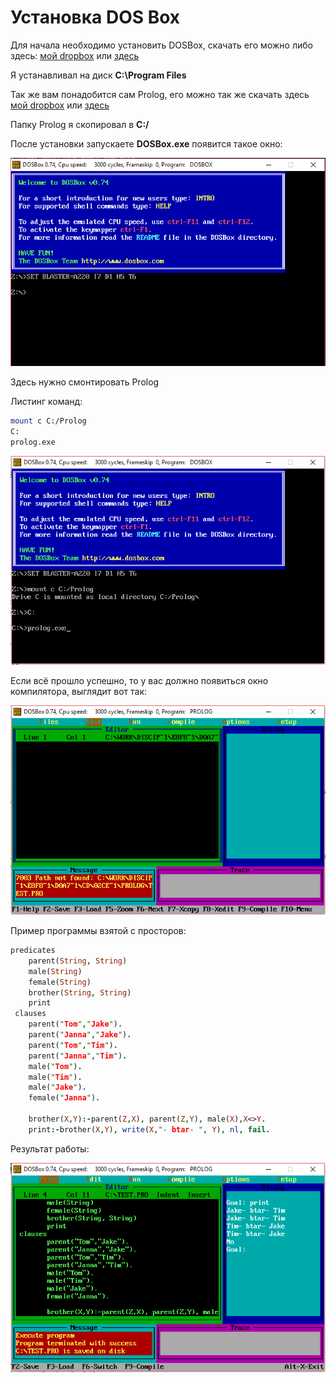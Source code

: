 # Установка DOS Box
Для начала необходимо установить DOSBox, скачать его можно либо здесь: [мой dropbox](https://www.dropbox.com/sh/par2aub6s2rd6b8/AACRqWabxHMqnVFZfdp6cUeoa?dl=0) или [здесь](https://www.google.ru/)

Я устанавливал на диск **C:\Program Files**

Так же вам понадобится сам Prolog, его можно так же скачать здесь [мой dropbox](https://www.dropbox.com/sh/lh6mk5r37or9mqr/AAAl3DBleqlKgtXhhiaIkhKXa?dl=0) или [здесь](https://www.google.ru/)

Папку Prolog я скопировал в **C:\/**

После установки запускаете **DOSBox.exe** появится такое окно:

![group](https://github.com/ivanleontev/prolog/blob/master/DOSBox%200.74%2C%20Cpu%20speed_%20%20%20%20%203000%20cycles%2C%20Frameskip%20%200%2C%20Program_%20%20%20DOSBOX%202017-11-25%2000.18.49.png)

Здесь нужно смонтировать Prolog

Листинг команд:
```bash
mount c C:/Prolog
C:
prolog.exe
```

![group](https://github.com/ivanleontev/prolog/blob/master/DOSBox%200.74%2C%20Cpu%20speed_%20%20%20%20%203000%20cycles%2C%20Frameskip%20%200%2C%20Program_%20%20%20DOSBOX%202017-11-25%2000.22.20.png)

Если всё прошло успешно, то у вас должно появиться окно компилятора, выглядит вот так:

![group](https://github.com/ivanleontev/prolog/blob/master/DOSBox%200.74%2C%20Cpu%20speed_%20%20%20%20%203000%20cycles%2C%20Frameskip%20%200%2C%20Program_%20%20%20PROLOG%202017-11-25%2000.25.15.png)

Пример программы взятой с просторов:

```prolog
predicates
	parent(String, String)
	male(String)
	female(String)
	brother(String, String)
	print
 clauses
 	parent("Tom","Jake").
 	parent("Janna","Jake").
	parent("Tom","Tim").
 	parent("Janna","Tim").
	male("Tom").
	male("Tim").
	male("Jake").
	female("Janna").
	
	brother(X,Y):-parent(Z,X), parent(Z,Y), male(X),X<>Y.
	print:-brother(X,Y), write(X,"- btar- ", Y), nl, fail.
```

Результат работы: 

![group](https://github.com/ivanleontev/prolog/blob/master/DOSBox%200.74%2C%20Cpu%20speed_%20%20%20%20%203000%20cycles%2C%20Frameskip%20%200%2C%20Program_%20%20%20PROLOG%202017-11-25%2000.35.24.png)
